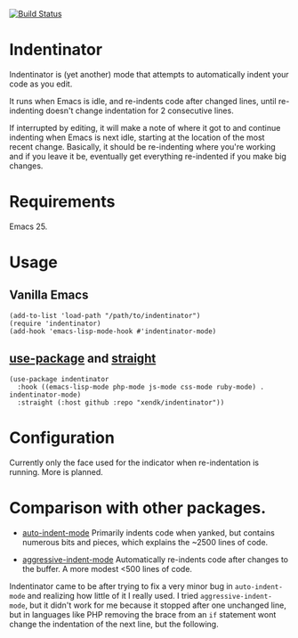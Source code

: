 [![Build Status](https://travis-ci.org/xendk/indentinator.svg?branch=master)](https://travis-ci.org/xendk/indentinator)

Indentinator
============

Indentinator is (yet another) mode that attempts to automatically
indent your code as you edit.

It runs when Emacs is idle, and re-indents code after changed lines,
until re-indenting doesn't change indentation for 2 consecutive lines.

If interrupted by editing, it will make a note of where it got to and
continue indenting when Emacs is next idle, starting at the location
of the most recent change. Basically, it should be re-indenting where
you're working and if you leave it be, eventually get everything
re-indented if you make big changes.

# Requirements

Emacs 25.

# Usage

## Vanilla Emacs

``` emacs-lisp
(add-to-list 'load-path "/path/to/indentinator")
(require 'indentinator)
(add-hook 'emacs-lisp-mode-hook #'indentinator-mode)
```

## [use-package] and [straight]

``` emacs-lisp
(use-package indentinator
  :hook ((emacs-lisp-mode php-mode js-mode css-mode ruby-mode) . indentinator-mode)
  :straight (:host github :repo "xendk/indentinator"))
```

[use-package]: https://github.com/jwiegley/use-package
[straight]: https://github.com/raxod502/straight.el

# Configuration

Currently only the face used for the indicator when re-indentation is
running. More is planned.

# Comparison with other packages.

* [auto-indent-mode]
  Primarily indents code when yanked, but contains numerous bits and
  pieces, which explains the ~2500 lines of code.
  
* [aggressive-indent-mode]
  Automatically re-indents code after changes to the buffer. A more
  modest <500 lines of code.

Indentinator came to be after trying to fix a very minor bug in
`auto-indent-mode` and realizing how little of it I really used. I
tried `aggressive-indent-mode`, but it didn't work for me because it
stopped after one unchanged line, but in languages like PHP removing
the brace from an `if` statement wont change the indentation of the
next line, but the following.

[auto-indent-mode]: https://github.com/mattfidler/auto-indent-mode.el
[aggressive-indent-mode]: https://github.com/Malabarba/aggressive-indent-mode
